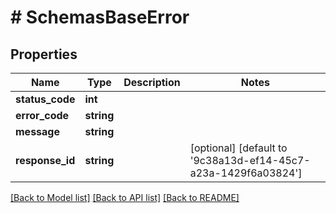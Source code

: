 # # SchemasBaseError

## Properties

Name | Type | Description | Notes
------------ | ------------- | ------------- | -------------
**status_code** | **int** |  |
**error_code** | **string** |  |
**message** | **string** |  |
**response_id** | **string** |  | [optional] [default to '9c38a13d-ef14-45c7-a23a-1429f6a03824']

[[Back to Model list]](../../README.md#models) [[Back to API list]](../../README.md#endpoints) [[Back to README]](../../README.md)
